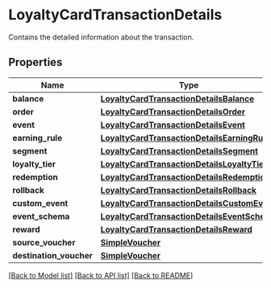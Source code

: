 # LoyaltyCardTransactionDetails

Contains the detailed information about the transaction.

## Properties
Name | Type | Description | Notes
------------ | ------------- | ------------- | -------------
**balance** | [**LoyaltyCardTransactionDetailsBalance**](LoyaltyCardTransactionDetailsBalance.md) |  | [optional] 
**order** | [**LoyaltyCardTransactionDetailsOrder**](LoyaltyCardTransactionDetailsOrder.md) |  | [optional] 
**event** | [**LoyaltyCardTransactionDetailsEvent**](LoyaltyCardTransactionDetailsEvent.md) |  | [optional] 
**earning_rule** | [**LoyaltyCardTransactionDetailsEarningRule**](LoyaltyCardTransactionDetailsEarningRule.md) |  | [optional] 
**segment** | [**LoyaltyCardTransactionDetailsSegment**](LoyaltyCardTransactionDetailsSegment.md) |  | [optional] 
**loyalty_tier** | [**LoyaltyCardTransactionDetailsLoyaltyTier**](LoyaltyCardTransactionDetailsLoyaltyTier.md) |  | [optional] 
**redemption** | [**LoyaltyCardTransactionDetailsRedemption**](LoyaltyCardTransactionDetailsRedemption.md) |  | [optional] 
**rollback** | [**LoyaltyCardTransactionDetailsRollback**](LoyaltyCardTransactionDetailsRollback.md) |  | [optional] 
**custom_event** | [**LoyaltyCardTransactionDetailsCustomEvent**](LoyaltyCardTransactionDetailsCustomEvent.md) |  | [optional] 
**event_schema** | [**LoyaltyCardTransactionDetailsEventSchema**](LoyaltyCardTransactionDetailsEventSchema.md) |  | [optional] 
**reward** | [**LoyaltyCardTransactionDetailsReward**](LoyaltyCardTransactionDetailsReward.md) |  | [optional] 
**source_voucher** | [**SimpleVoucher**](SimpleVoucher.md) |  | [optional] 
**destination_voucher** | [**SimpleVoucher**](SimpleVoucher.md) |  | [optional] 

[[Back to Model list]](../README.md#documentation-for-models) [[Back to API list]](../README.md#documentation-for-api-endpoints) [[Back to README]](../README.md)


